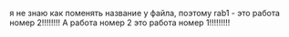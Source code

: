 я не знаю как поменять название у файла, поэтому rab1 - это работа номер 2!!!!!!!!
А работа номер 2 это работа номер 1!!!!!!!!!
